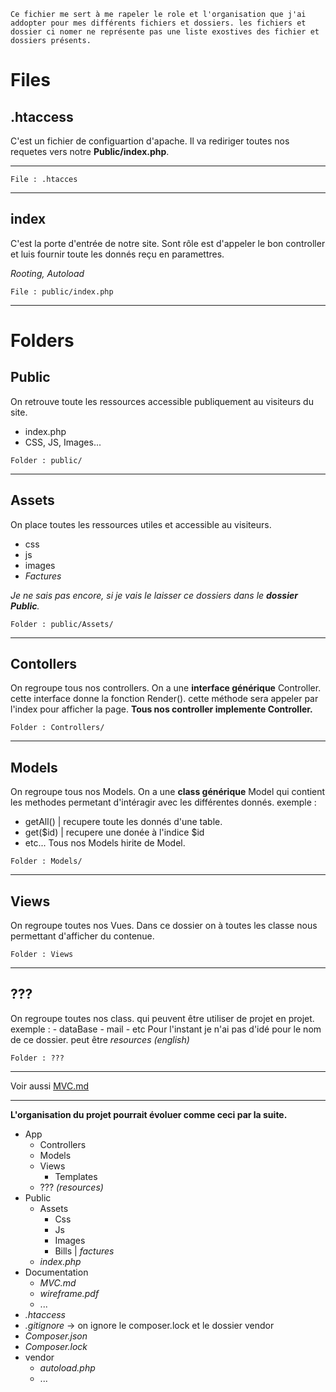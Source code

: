 `Ce fichier me sert à me rapeler le role et l'organisation que j'ai addopter pour mes différents fichiers et dossiers. les fichiers et dossier ci nomer ne représente pas une liste exostives des fichier et dossiers présents.`
# Files

## .htaccess
C'est un fichier de configuartion d'apache.
Il va rediriger toutes nos requetes vers notre **Public/index.php**.

---
`File : .htacces`

---
## index
C'est la porte d'entrée de notre site.
Sont rôle est d'appeler le bon controller et luis fournir toute les donnés reçu en paramettres.

*Rooting, Autoload*

`File : public/index.php`

---

# Folders

## Public

On retrouve toute les ressources accessible publiquement au visiteurs du site.
- index.php
- CSS, JS, Images...

`Folder : public/`

---
## Assets
On place toutes les ressources utiles et accessible au visiteurs.
- css
- js
- images
- *Factures* 

*Je ne sais pas encore, si je vais le laisser ce dossiers dans le **dossier Public**.*

`Folder : public/Assets/`

---
## Contollers
On regroupe tous nos controllers.
On a une **interface générique** Controller.
cette interface donne la fonction Render(). cette méthode sera appeler par l'index pour afficher la page.
**Tous nos controller implemente Controller.**

`Folder : Controllers/`

---
## Models
On regroupe tous nos Models.
On a une **class générique** Model qui contient les methodes permetant d'intéragir avec les différentes donnés.
exemple :
- getAll() | recupere toute les donnés d'une table.
- get($id) | recupere une donée à l'indice $id
- etc...
Tous nos Models hirite de Model.

`Folder : Models/`

---
## Views
On regroupe toutes nos Vues.
Dans ce dossier on à toutes les classe nous permettant d'afficher du contenue.

`Folder : Views`

---

## ???
On regroupe toutes nos class.
qui peuvent être utiliser de projet en projet.
exemple : 
    - dataBase
    - mail
    - etc
Pour l'instant je n'ai pas d'idé pour le nom de ce dossier.
peut être *resources (english)*

`Folder : ???`

---
Voir aussi [MVC.md](MVC.md)

---
**L'organisation du projet pourrait évoluer comme ceci par la suite.**
- App
    - Controllers
    - Models
    - Views
        - Templates
    - ??? *(resources)*
- Public
    - Assets
        - Css
        - Js
        - Images
        - Bills | *factures*
    - *index.php* 
- Documentation
    - *MVC.md*
    - *wireframe.pdf*
    - ...
- *.htaccess*
- *.gitignore* -> on ignore le composer.lock et le dossier vendor
- *Composer.json*
- *Composer.lock*
- vendor
    - *autoload.php*
    - ...